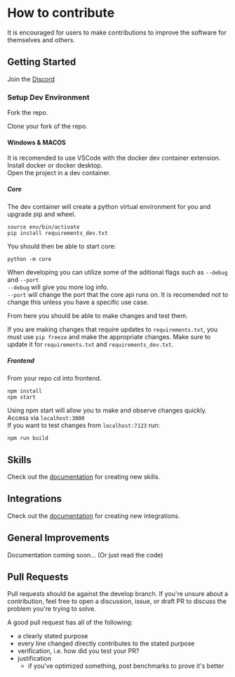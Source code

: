 # How to contribute

It is encouraged for users to make contributions to improve the software for themselves and others.

## Getting Started

Join the [Discord](https://discord.gg/3bZuq9QzFk)

### Setup Dev Environment

Fork the repo.

Clone your fork of the repo.

#### Windows & MACOS
It is recomended to use VSCode with the docker dev container extension.<br>
Install docker or docker desktop.<br>
Open the project in a dev container.<br>

##### Core
The dev container will create a python virtual environment for you and upgrade pip and wheel.
```
source env/bin/activate
pip install requirements_dev.txt
```
You should then be able to start core:
```
python -m core
```
When developing you can utilize some of the aditional flags such as ```--debug``` and ```--port```<br>
```--debug``` will give you more log info.<br>
```--port``` will change the port that the core api runs on. It is recomended not to change this unless you have a specific use case.

From here you should be able to make changes and test them.

If you are making changes that require updates to ```requirements.txt```, you must use ```pip freeze``` and make the appropriate changes. Make sure to update it for ```requirements.txt``` and ```requirements_dev.txt```.

##### Frontend
From your repo cd into frontend.
```
npm install
npm start
```

Using npm start will allow you to make and observe changes quickly. Access via ```localhost:3000```<br>
If you want to test changes from ```localhost:7123``` run:
```
npm run build
```

## Skills

Check out the [documentation](core/skills/README.md) for creating new skills.

## Integrations

Check out the [documentation](core/integrations/README.md) for creating new integrations.

## General Improvements

Documentation coming soon... (Or just read the code)

## Pull Requests

Pull requests should be against the develop branch. If you're unsure about a contribution, feel free to open a discussion, issue, or draft PR to discuss the problem you're trying to solve.

A good pull request has all of the following:
* a clearly stated purpose
* every line changed directly contributes to the stated purpose
* verification, i.e. how did you test your PR?
* justification
  * if you've optimized something, post benchmarks to prove it's better